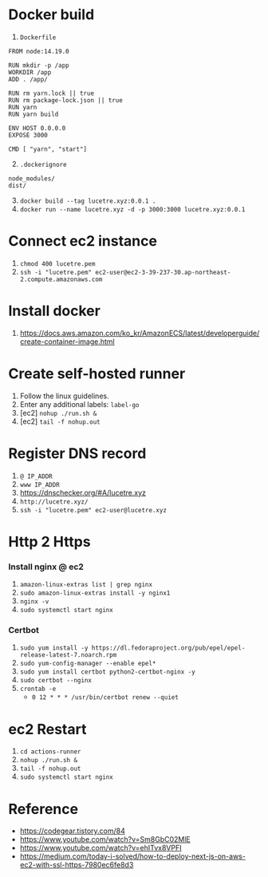 # Docker build

1. `Dockerfile`

```
FROM node:14.19.0

RUN mkdir -p /app
WORKDIR /app
ADD . /app/

RUN rm yarn.lock || true
RUN rm package-lock.json || true
RUN yarn
RUN yarn build

ENV HOST 0.0.0.0
EXPOSE 3000

CMD [ "yarn", "start"]
```

2. `.dockerignore`

```
node_modules/
dist/
```

3. `docker build --tag lucetre.xyz:0.0.1 .`
4. `docker run --name lucetre.xyz -d -p 3000:3000 lucetre.xyz:0.0.1`

# Connect ec2 instance

1. `chmod 400 lucetre.pem`
2. `ssh -i "lucetre.pem" ec2-user@ec2-3-39-237-30.ap-northeast-2.compute.amazonaws.com`

# Install docker

1. https://docs.aws.amazon.com/ko_kr/AmazonECS/latest/developerguide/create-container-image.html

# Create self-hosted runner

1. Follow the linux guidelines.
2. Enter any additional labels: `label-go`
3. [ec2] `nohup ./run.sh &`
4. [ec2] `tail -f nohup.out`

# Register DNS record

1. `@ IP_ADDR`
2. `www IP_ADDR`
3. https://dnschecker.org/#A/lucetre.xyz
4. `http://lucetre.xyz/`
5. `ssh -i "lucetre.pem" ec2-user@lucetre.xyz`

# Http 2 Https

### Install nginx @ ec2

1. `amazon-linux-extras list | grep nginx`
2. `sudo amazon-linux-extras install -y nginx1`
3. `nginx -v`
4. `sudo systemctl start nginx`

### Certbot

1. `sudo yum install -y https://dl.fedoraproject.org/pub/epel/epel-release-latest-7.noarch.rpm`
2. `sudo yum-config-manager --enable epel* `
3. `sudo yum install certbot python2-certbot-nginx -y`
4. `sudo certbot --nginx`
5. `crontab -e`
   - `0 12 * * * /usr/bin/certbot renew --quiet`

# ec2 Restart
1. `cd actions-runner`
1. `nohup ./run.sh &`
2. `tail -f nohup.out`
3. `sudo systemctl start nginx`

# Reference

- https://codegear.tistory.com/84
- https://www.youtube.com/watch?v=Sm8GbC02MlE
- https://www.youtube.com/watch?v=ehITvx8VPFI
- https://medium.com/today-i-solved/how-to-deploy-next-js-on-aws-ec2-with-ssl-https-7980ec6fe8d3

